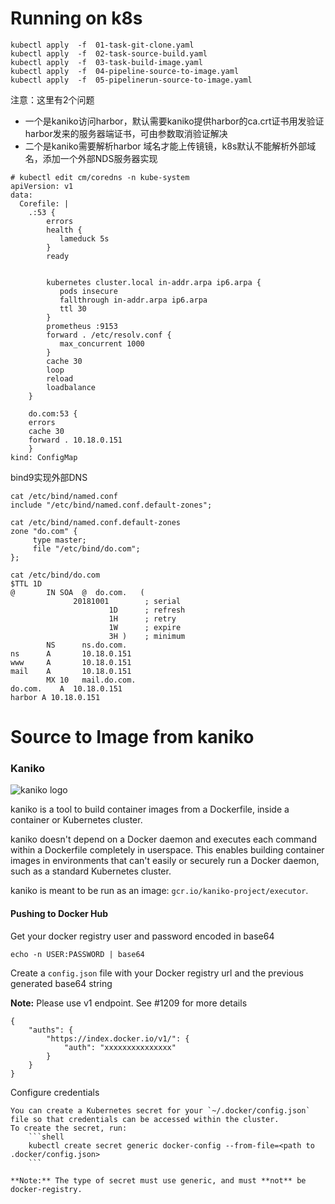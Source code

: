 # Running on k8s
```
kubectl apply  -f  01-task-git-clone.yaml
kubectl apply  -f  02-task-source-build.yaml
kubectl apply  -f  03-task-build-image.yaml
kubectl apply  -f  04-pipeline-source-to-image.yaml
kubectl apply  -f  05-pipelinerun-source-to-image.yaml
```

注意：这里有2个问题
- 一个是kaniko访问harbor，默认需要kaniko提供harbor的ca.crt证书用发验证harbor发来的服务器端证书，可由参数取消验证解决
- 二个是kaniko需要解析harbor 域名才能上传镜镜，k8s默认不能解析外部域名，添加一个外部NDS服务器实现

```
# kubectl edit cm/coredns -n kube-system
apiVersion: v1
data:
  Corefile: |
    .:53 {
        errors
        health {
           lameduck 5s
        }
        ready


        kubernetes cluster.local in-addr.arpa ip6.arpa {
           pods insecure
           fallthrough in-addr.arpa ip6.arpa
           ttl 30
        }
        prometheus :9153
        forward . /etc/resolv.conf {
           max_concurrent 1000
        }
        cache 30
        loop
        reload
        loadbalance
    }

    do.com:53 {
    errors
    cache 30
    forward . 10.18.0.151
    }
kind: ConfigMap
```

bind9实现外部DNS
```
cat /etc/bind/named.conf
include "/etc/bind/named.conf.default-zones";

cat /etc/bind/named.conf.default-zones
zone "do.com" {
     type master;
     file "/etc/bind/do.com";
};

cat /etc/bind/do.com
$TTL 1D
@       IN SOA  @  do.com.   (
              20181001        ; serial
                      1D      ; refresh
                      1H      ; retry
                      1W      ; expire
                      3H )    ; minimum
        NS      ns.do.com.
ns      A       10.18.0.151
www     A       10.18.0.151
mail    A       10.18.0.151
        MX 10   mail.do.com.
do.com.    A  10.18.0.151
harbor A 10.18.0.151

```



# Source to Image   from kaniko

### Kaniko

![kaniko logo](logo/Kaniko-Logo.png)

kaniko is a tool to build container images from a Dockerfile, inside a container or Kubernetes cluster.

kaniko doesn't depend on a Docker daemon and executes each command within a Dockerfile completely in userspace.
This enables building container images in environments that can't easily or securely run a Docker daemon, such as a standard Kubernetes cluster.

kaniko is meant to be run as an image: `gcr.io/kaniko-project/executor`.

#### Pushing to Docker Hub

Get your docker registry user and password encoded in base64

    echo -n USER:PASSWORD | base64

Create a `config.json` file with your Docker registry url and the previous generated base64 string

**Note:** Please use v1 endpoint. See #1209 for more details

```
{
	"auths": {
		"https://index.docker.io/v1/": {
			"auth": "xxxxxxxxxxxxxxx"
		}
	}
}
```

Configure credentials

    You can create a Kubernetes secret for your `~/.docker/config.json` file so that credentials can be accessed within the cluster.
    To create the secret, run:
        ```shell
        kubectl create secret generic docker-config --from-file=<path to .docker/config.json>
        ```

    **Note:** The type of secret must use generic, and must **not** be docker-registry.
    
 

